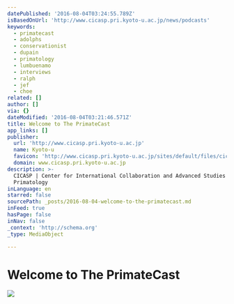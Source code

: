 ```yaml
---
datePublished: '2016-08-04T03:24:55.789Z'
isBasedOnUrl: 'http://www.cicasp.pri.kyoto-u.ac.jp/news/podcasts'
keywords:
  - primatecast
  - adolphs
  - conservationist
  - dupain
  - primatology
  - lumbuenamo
  - interviews
  - ralph
  - jef
  - choe
related: []
author: []
via: {}
dateModified: '2016-08-04T03:21:46.571Z'
title: Welcome to The PrimateCast
app_links: []
publisher:
  url: 'http://www.cicasp.pri.kyoto-u.ac.jp'
  name: Kyoto-u
  favicon: 'http://www.cicasp.pri.kyoto-u.ac.jp/sites/default/files/cicasp_favicon.ico'
  domain: www.cicasp.pri.kyoto-u.ac.jp
description: >-
  CICASP | Center for International Collaboration and Advanced Studies in
  Primatology
inLanguage: en
starred: false
sourcePath: _posts/2016-08-04-welcome-to-the-primatecast.md
inFeed: true
hasPage: false
inNav: false
_context: 'http://schema.org'
_type: MediaObject

---
```

# Welcome to The PrimateCast
![](https://the-grid-user-content.s3-us-west-2.amazonaws.com/16fc7de0-40fb-485a-b05e-3e4c13a11710.png)